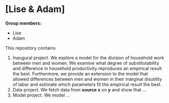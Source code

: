 # \[Lise & Adam\]

**Group members:**
- Lise  
- Adam

This repository contains  
1. Inaugural project. We explore a model for the division of household work between men and women. We examine what degree of substitutability and difference in household productivity reproduces an empirical result the best. Furthermore, we provide an extension to the model that allowed differences between men and women in their marginal disutility of labor and estimate which parameters fit the empirical result the best.
2. Data project. We fetch data from **source x** on **y** and show that ...
3. Model project. We model ...
